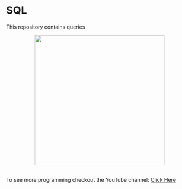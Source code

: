 # SQL
This repository contains queries
<p align="center">
  <img src="https://upload.wikimedia.org/wikipedia/commons/0/06/Mysql-dolphin-square.svg" width="350"/>
</p>
<br>
To see more programming checkout the YouTube channel: <a target="_blank" href="https://www.youtube.com/channel/UCbmb5IoBtHZTpYZCDBOC1CA">Click Here</a>

